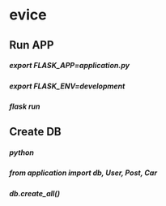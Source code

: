 # evice

## Run APP
##### export FLASK_APP=application.py
##### export FLASK_ENV=development
##### flask run

## Create DB
##### python
##### from application import db, User, Post, Car
##### db.create_all()
